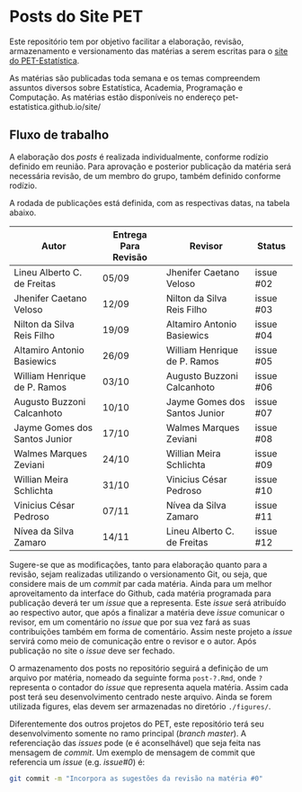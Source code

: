 ﻿# Posts do Site PET #

Este repositório tem por objetivo facilitar a elaboração, revisão,
armazenamento e versionamento das matérias a serem escritas para o [site
do PET-Estatística].

As matérias são publicadas toda semana e os temas compreendem assuntos
diversos sobre Estatística, Academia, Programação e Computação. As
matérias estão disponíveis no endereço pet-estatistica.github.io/site/

## Fluxo de trabalho ##

A elaboração dos *posts* é realizada individualmente, conforme rodízio
definido em reunião. Para aprovação e posterior publicação da matéria
será necessária revisão, de um membro do grupo, também definido conforme
rodízio.

A rodada de publicações está definida, com as respectivas datas, na
tabela abaixo.

| Autor                          | Entrega Para Revisão | Revisor                        |   Status   |
|--------------------------------|----------------------|--------------------------------|------------|
|  Lineu Alberto C. de Freitas   |        05/09         |  Jhenifer Caetano Veloso       | issue #02  |
|  Jhenifer Caetano Veloso       |        12/09         |  Nilton da Silva Reis Filho    | issue #03  |
|  Nilton da Silva Reis Filho    |        19/09         |  Altamiro Antonio Basiewics    | issue #04  |
|  Altamiro Antonio Basiewics    |        26/09         |  William Henrique de P. Ramos  | issue #05  |
|  William Henrique de P. Ramos  |        03/10         |  Augusto Buzzoni Calcanhoto    | issue #06  |
|  Augusto Buzzoni Calcanhoto    |        10/10         |  Jayme Gomes dos Santos Junior | issue #07  |
|  Jayme Gomes dos Santos Junior |        17/10         |  Walmes Marques Zeviani        | issue #08  |
|  Walmes Marques Zeviani        |        24/10         |  Willian Meira Schlichta       | issue #09  |
|  Willian Meira Schlichta       |        31/10         |  Vinicius César Pedroso        | issue #10  |
|  Vinicius César Pedroso        |        07/11         |  Nívea da Silva Zamaro         | issue #11  |
|  Nívea da Silva Zamaro         |        14/11         |  Lineu Alberto C. de Freitas   | issue #12  |

Sugere-se que as modificações, tanto para elaboração quanto para a
revisão, sejam realizadas utilizando o versionamento Git, ou seja, que
considere mais de um *commit* par cada matéria. Ainda para um melhor
aproveitamento da interface do Github, cada matéria programada para
publicação deverá ter um *issue* que a representa. Este *issue* será
atribuído ao respectivo autor, que após a finalizar a matéria deve
*issue* comunicar o revisor, em um comentário no *issue* que por sua vez
fará as suas contribuições também em forma de comentário. Assim neste
projeto a *issue* servirá como meio de comunicação entre o revisor e o
autor. Após publicação no site o *issue* deve ser fechado.

O armazenamento dos posts no repositório seguirá a definição de um
arquivo por matéria, nomeado da seguinte forma `post-?.Rmd`, onde `?`
representa o contador do *issue* que representa aquela matéria. Assim
cada post terá seu desenvolvimento centrado neste arquivo. Ainda se
forem utilizada figures, elas devem ser armazenadas no diretório
`./figures/`.

Diferentemente dos outros projetos do PET, este repositório terá seu
desenvolvimento somente no ramo principal (*branch master*). A
referenciação das *issues* pode (e é aconselhável) que seja feita nas
mensagem de *commit*. Um exemplo de mensagem de commit que referencia um
*issue* (e.g. *issue#0*) é:

```bash
git commit -m "Incorpora as sugestões da revisão na matéria #0"
```

[site do PET-Estatística]: https://pet-estatistica.github.io/site/
